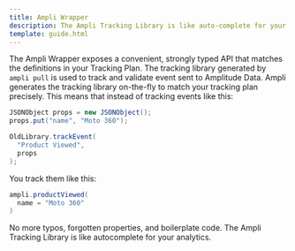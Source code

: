 ```yaml
---
title: Ampli Wrapper
description: The Ampli Tracking Library is like auto-complete for your analytics.
template: guide.html
---
```


The Ampli Wrapper exposes a convenient, strongly typed API that matches the definitions in your Tracking Plan. The tracking library generated by `ampli pull` is used to track and validate event sent to Amplitude Data. Ampli generates the tracking library on-the-fly to match your tracking plan precisely. This means that instead of tracking events like this:

```java
JSONObject props = new JSONObject();
props.put("name", "Moto 360");

OldLibrary.trackEvent(
  "Product Viewed",
  props
);
```

You track them like this:

```java
ampli.productViewed(
  name = "Moto 360"
)
```

No more typos, forgotten properties, and boilerplate code. The Ampli Tracking Library is like autocomplete for your analytics.